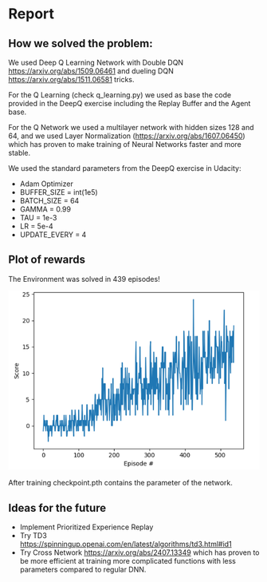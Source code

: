 # Report

## How we solved the problem:

We used Deep Q Learning Network with Double DQN https://arxiv.org/abs/1509.06461 and dueling DQN https://arxiv.org/abs/1511.06581 tricks.

For the Q Learning (check q_learning.py)  we used as base the code provided in the DeepQ exercise including the Replay Buffer and the Agent base.

For the Q Network we used a multilayer network with hidden sizes 128 and 64, and we used Layer Normalization (https://arxiv.org/abs/1607.06450) which has proven to make training of Neural Networks faster and more stable.

We used the standard parameters from the DeepQ exercise in Udacity:
* Adam Optimizer
* BUFFER_SIZE = int(1e5) 
* BATCH_SIZE = 64
* GAMMA = 0.99
* TAU = 1e-3 
* LR = 5e-4 
* UPDATE_EVERY = 4 

## Plot of rewards

The Environment was solved in 439 episodes!

![img.png](img.png)

After training checkpoint.pth contains the parameter of the network.

## Ideas for the future

* Implement Prioritized Experience Replay
* Try TD3 https://spinningup.openai.com/en/latest/algorithms/td3.html#id1
* Try Cross Network https://arxiv.org/abs/2407.13349 which has proven to be more efficient at training more complicated functions with less parameters compared to regular DNN.





